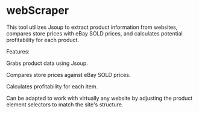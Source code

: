 # webScraper
This tool utilizes Jsoup to extract product information from websites, compares store prices with eBay SOLD prices, and calculates potential profitability for each product.

Features:

Grabs product data using Jsoup.

Compares store prices against eBay SOLD prices.

Calculates profitability for each item.

Can be adapted to work with virtually any website by adjusting the product element selectors to match the site's structure.

